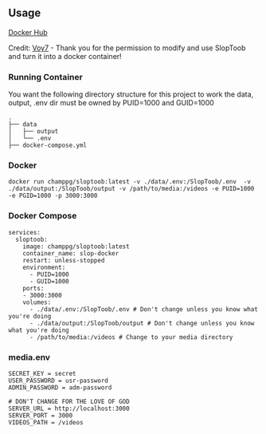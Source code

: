 ## Usage
[Docker Hub](https://hub.docker.com/r/champpg/sloptoob)

Credit: [Voy7](https://github.com/Voy7/SlopToob) - Thank you for the permission to modify and use SlopToob and turn it into a docker container!

### Running Container
You want the following directory structure for this project to work the data, output, .env dir must be owned by PUID=1000 and GUID=1000
```
.
├── data
│   ├── output
│   └── .env
├── docker-compose.yml
```

### Docker
```
docker run champpg/sloptoob:latest -v ./data/.env:/SlopToob/.env  -v ./data/output:/SlopToob/output -v /path/to/media:/videos -e PUID=1000 -e PGID=1000 -p 3000:3000
```

### Docker Compose
```
services:
  sloptoob:
    image: champpg/sloptoob:latest
    container_name: slop-docker
    restart: unless-stopped
    environment:
      - PUID=1000
      - GUID=1000
    ports:
    - 3000:3000
    volumes:
      - ./data/.env:/SlopToob/.env # Don't change unless you know what you're doing
      - ./data/output:/SlopToob/output # Don't change unless you know what you're doing
      - /path/to/media:/videos # Change to your media directory
```

### media.env
```
SECRET_KEY = secret
USER_PASSWORD = usr-password
ADMIN_PASSWORD = adm-password

# DON'T CHANGE FOR THE LOVE OF GOD
SERVER_URL = http://localhost:3000
SERVER_PORT = 3000
VIDEOS_PATH = /videos
```